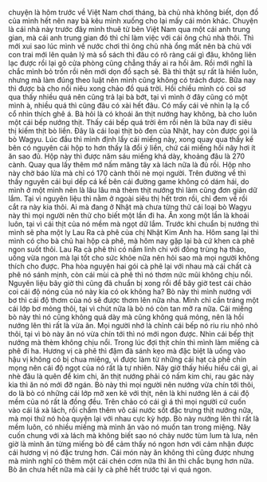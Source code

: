 chuyện là hôm trước về Việt Nam chơi tháng, bà chủ nhà không biết, dọn đồ của mình hết nên nay bà kêu mình xuống cho lại mấy cái món khác. Chuyện là cái nhà này trước đây mình thuê từ bên Việt Nam qua một cái anh trung gian, mà cái anh trung gian đó thì chỉ làm việc với cái ông chủ nhà thôi. Thì mới xui sao lúc mình về nước chơi thì ông chủ nhà ổng mất nên bà chủ với con trai mới lên quản lý mà sổ sách thì đâu có rõ ràng cái gì đâu, không liên lạc được rồi lại gõ cửa phòng cũng chẳng thấy ai ra hồi âm. Rồi mới nghĩ là chắc mình bỏ trốn rồi nên mới dọn đồ sạch sẽ. Bà thì thật sự rất là hiền luôn, nhưng mà làm đúng theo luật nên mình cũng không có trách được. Bữa nay thì được bà cho nồi niêu xong chảo đồ quá trời. Hồi chiều mình có coi sơ qua thấy nhiều quá nên cũng trả lại bà bớt, tại vì mình ở đây cũng có một mình à, nhiều quá thì cũng đâu có xài hết đâu. Có mấy cái vẻ nhìn lạ lạ cổ cổ nhìn thích ghê á. Bà hỏi là có khoái ăn thịt nướng hay không, bà cho luôn một cái bếp nướng thịt. Thấy cái bếp quá trời êm rồi nên là bữa nay đi siêu thị kiếm thịt bò liền. Đây là cái loại thịt bò đen của Nhật, hay còn được gọi là bò Wagyu. Lúc đầu thì mình định lấy cái miếng này, xong quay qua thấy kế bên có nguyên cái hộp to hơn thấy là đổi ý liền, chứ cái miếng hồi nãy hơi ít ăn sao đủ. Hộp này thì được năm sáu miếng khá dày, khoảng đâu là 270 cành. Quay qua lấy thêm mớ nấm măng tây xà lách nữa là đủ rồi. Hộp nho này chờ báo lửa mà chỉ có 170 cành thôi nè mọi người. Trên đường về thì thấy nguyên cái bụi dếp cá kế bên cái đường game không có dám hái, do mình ở một mình nên là lâu lâu mà thèm thịt nướng thì làm cũng đơn giản dữ lắm. Tại vì nguyên liệu thì nằm ở ngoài siêu thị hết trơn rồi, chỉ đem về rồi cắt ra này kia thôi. Ai mà đang ở Nhật mà chưa từng thử cái loại bò Wagyu này thì mọi người nên thử cho biết một lần đi ha. Ăn xong một lần là khoái luôn, tại vì cái thịt của nó mềm mà ngọt dữ lắm. Trước khi chuẩn bị nướng thì mình sẽ pha một ly Lau Ra cà phê của chị Nhật Kim Anh ha. Hôm sang lại thì mình có cho bà chủ hai hộp cà phê, mà hôm nay gặp lại bà cứ khen cà phê ngon suốt thôi. Lau Ra cà phê thì có nấm linh chi với đông trùng hạ thảo, uống vừa ngon mà lại tốt cho sức khỏe nữa nên hỏi sao mà mọi người không thích cho được. Pha hòa nguyện hai gói cà phê lại với nhau mà cái chất cà phê nó sánh mịnh, còn cái mùi cà phê thì nó thơm nức mũi không chịu nổi. Nguyên liệu bây giờ thì cũng đã chuẩn bị xong rồi để bây giờ test cái chảo coi cái độ nóng của nó này kia có ok không ha? Bò này thì mình nướng với bơ thì cái độ thơm của nó sẽ được thơm lên nữa nha. Mình chỉ cần tráng một cái lớp bơ mỏng thôi, tại vì chút nữa là bò nó còn tan mỡ ra nữa. Cái miếng bò này thì nó cũng không quá dày mà cũng không quá mỏng, nên là hồi nướng lên thì rất là vừa ăn. Mọi người nhớ là chỉnh cái bếp nó riu riu nhỏ nhỏ thôi, tại vì bò này ăn nó vừa chín tới thì nó mới ngon được. Nhìn cái bếp thịt nướng mà thèm không chịu nổi. Trong lúc đợi thịt chín thì mình làm miếng cà phê đi ha. Hương vị cà phê thì đậm đà sánh kẹo mà đặc biệt là uống vào hậu vị không có bị chua miệng, vì được làm từ những cái hạt cà phê chín mọng nên cái độ ngọt của nó rất là tự nhiên. Nãy giờ thấy hiếu hiếu cái gì, ai nhè đâu là quên để kim chi, ăn thịt nướng phải có nấm kim chi, rau gác này kia thì ăn nó mới đỡ ngán. Bò này thì mọi người nên nướng vừa chín tới thôi, do là bò có những cái lớp mỡ xen kẽ với thịt, nên là khi nướng lên á cái độ mềm của nó rất là đồng đều. Trên chảo có cái gì á thì mọi người cứ cuốn vào cái lá xà lách, rồi chấm thêm vô cái nước sốt đặc trưng thịt nướng nữa, mà mọi thứ nó hòa quyện lại với nhau cực kỳ hợp. Bò này nướng lên thì rất là mềm luôn, có nhiều miếng mà mình ăn vào nó muốn tan trong miệng. Nãy cuốn chung với xà lách mà không biết sao nó chảy nước tùm lum tà lưa, nên giờ là mình ăn từng miếng bò để cảm thấy nó ngon hơn với cảm nhận được cái hương vị nó đặc trưng hơn. Cái món này ăn không thì cũng được nhưng mà mình nghĩ có thêm một cái chén cơm nữa thì ăn thì chắc bụng hơn nữa. Bò ăn chưa hết nữa mà cái ly cà phê hết trước tại vì quá ngon.